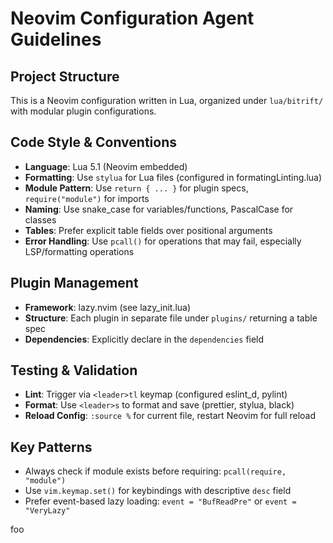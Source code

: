 # Neovim Configuration Agent Guidelines

## Project Structure

This is a Neovim configuration written in Lua, organized under `lua/bitrift/` with modular plugin configurations.

## Code Style & Conventions

- **Language**: Lua 5.1 (Neovim embedded)
- **Formatting**: Use `stylua` for Lua files (configured in formatingLinting.lua)
- **Module Pattern**: Use `return { ... }` for plugin specs, `require("module")` for imports
- **Naming**: Use snake_case for variables/functions, PascalCase for classes
- **Tables**: Prefer explicit table fields over positional arguments
- **Error Handling**: Use `pcall()` for operations that may fail, especially LSP/formatting operations

## Plugin Management

- **Framework**: lazy.nvim (see lazy_init.lua)
- **Structure**: Each plugin in separate file under `plugins/` returning a table spec
- **Dependencies**: Explicitly declare in the `dependencies` field

## Testing & Validation

- **Lint**: Trigger via `<leader>tl` keymap (configured eslint_d, pylint)
- **Format**: Use `<leader>s` to format and save (prettier, stylua, black)
- **Reload Config**: `:source %` for current file, restart Neovim for full reload

## Key Patterns

- Always check if module exists before requiring: `pcall(require, "module")`
- Use `vim.keymap.set()` for keybindings with descriptive `desc` field
- Prefer event-based lazy loading: `event = "BufReadPre"` or `event = "VeryLazy"`

foo
